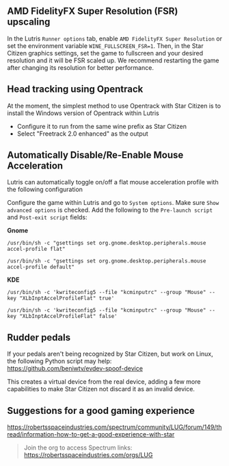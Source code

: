 ## AMD FidelityFX Super Resolution (FSR) upscaling
In the Lutris `Runner options` tab, enable `AMD FidelityFX Super Resolution` or set the environment variable `WINE_FULLSCREEN_FSR=1`. Then, in the Star Citizen graphics settings, set the game to fullscreen and your desired resolution and it will be FSR scaled up. We recommend restarting the game after changing its resolution for better performance.

## Head tracking using Opentrack
At the moment, the simplest method to use Opentrack with Star Citizen is to install the Windows version of Opentrack within Lutris
- Configure it to run from the same wine prefix as Star Citizen
- Select "Freetrack 2.0 enhanced" as the output

## Automatically Disable/Re-Enable Mouse Acceleration
Lutris can automatically toggle on/off a flat mouse acceleration profile with the following configuration

Configure the game within Lutris and go to `System options`. Make sure `Show advanced options` is checked. Add the following to the `Pre-launch script` and `Post-exit script` fields:

**Gnome**

`/usr/bin/sh -c "gsettings set org.gnome.desktop.peripherals.mouse accel-profile flat"`

`/usr/bin/sh -c "gsettings set org.gnome.desktop.peripherals.mouse accel-profile default"`

**KDE**

`/usr/bin/sh -c 'kwriteconfig5 --file "kcminputrc" --group "Mouse" --key "XLbInptAccelProfileFlat" true'`

`/usr/bin/sh -c 'kwriteconfig5 --file "kcminputrc" --group "Mouse" --key "XLbInptAccelProfileFlat" false'`

## Rudder pedals
If your pedals aren't being recognized by Star Citizen, but work on Linux, the following Python script may help:  
https://github.com/beniwtv/evdev-spoof-device

This creates a virtual device from the real device, adding a few more capabilities to make Star Citizen not discard it as an invalid device.

## Suggestions for a good gaming experience
https://robertsspaceindustries.com/spectrum/community/LUG/forum/149/thread/information-how-to-get-a-good-experience-with-star
> Join the org to access Spectrum links: https://robertsspaceindustries.com/orgs/LUG